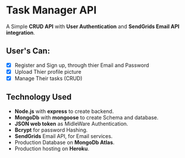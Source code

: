 # Task Manager API

A Simple **CRUD API** with **User Authentication** and **SendGrids Email API integration**.

## User's Can:

* [x] Register and Sign up, through thier Email and Password
* [x] Upload Thier profile picture
* [x] Manage Their tasks (CRUD)

## Technology Used

* **Node.js** with **express** to create backend.
* **MongoDb** with **mongoose** to create Schema and database.
* **JSON web token** as MidleWare Authentication.
* **Bcrypt** for password Hashing.
* **SendGrids** Email API, for Email services.
* Production Database on **MongoDb Atlas**.
* Production hosting on **Heroku**.

